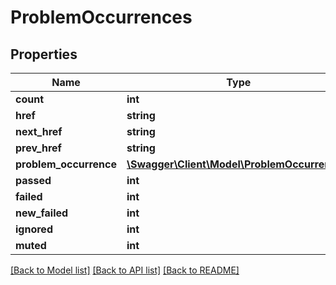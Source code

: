 # ProblemOccurrences

## Properties
Name | Type | Description | Notes
------------ | ------------- | ------------- | -------------
**count** | **int** |  | [optional] 
**href** | **string** |  | [optional] 
**next_href** | **string** |  | [optional] 
**prev_href** | **string** |  | [optional] 
**problem_occurrence** | [**\Swagger\Client\Model\ProblemOccurrence[]**](ProblemOccurrence.md) |  | [optional] 
**passed** | **int** |  | [optional] 
**failed** | **int** |  | [optional] 
**new_failed** | **int** |  | [optional] 
**ignored** | **int** |  | [optional] 
**muted** | **int** |  | [optional] 

[[Back to Model list]](../README.md#documentation-for-models) [[Back to API list]](../README.md#documentation-for-api-endpoints) [[Back to README]](../README.md)


